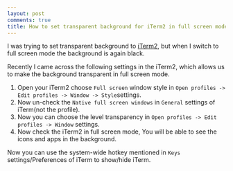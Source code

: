 ```yaml
---
layout: post
comments: true
title: How to set transparent background for iTerm2 in full screen mode on a Mac
---
```


I was trying to set transparent background to [iTerm2](https://en.wikipedia.org/wiki/ITerm2), but when I switch to full screen mode the background is again black.

Recently  I came across the following settings in the iTerm2, which allows us to make the background transparent in full screen mode.

1. Open your iTerm2 choose `Full screen` window style in `Open profiles -> Edit profiles -> Window -> Style`settings.
 2.	 Now un-check the `Native full screen windows` in `General` settings of iTerm(not the profile).
 3.	 Now you can choose the level transparency in `Open profiles -> Edit profiles -> Window` settings.
 4.	 Now check the iTerm2 in full screen mode, You will be able to see the icons and apps in the background.

Now you can use the system-wide hotkey mentioned in `Keys` settings/Preferences of iTerm to show/hide iTerm.
